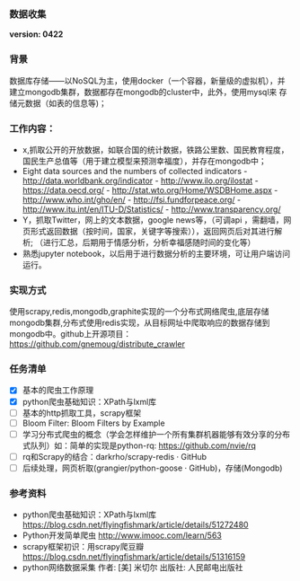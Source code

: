 ### 数据收集
**version: 0422**  
### 背景
   数据库存储——以NoSQL为主，使用docker（一个容器，新量级的虚拟机），并建立mongodb集群，数据都存在mongodb的cluster中，此外，使用mysql来  存储元数据（如表的信息等)；
### 工作内容： 	
  - x,抓取公开的开放数据，如联合国的统计数据，铁路公里数、国民教育程度，国民生产总值等（用于建立模型来预测幸福度），并存在mongodb中；
  - Eight data sources and the numbers of collected indicators
        - http://data.worldbank.org/indicator
        - http://www.ilo.org/ilostat
        - https://data.oecd.org/
        - http://stat.wto.org/Home/WSDBHome.aspx
        - http://www.who.int/gho/en/
        - http://fsi.fundforpeace.org/
        - http://www.itu.int/en/ITU-D/Statistics/
        - http://www.transparency.org/
  - Y，抓取Twitter，网上的文本数据，google news等，（可调api ，需翻墙，网页形式返回数据（按时间，国家，关键字等搜索）），返回网页后对其进行解析;   （进行汇总，后期用于情感分析，分析幸福感随时间的变化等）
  - 熟悉jupyter notebook，以后用于进行数据分析的主要环境，可让用户端访问运行。
### 实现方式
   使用scrapy,redis,mongodb,graphite实现的一个分布式网络爬虫,底层存储mongodb集群,分布式使用redis实现，从目标网址中爬取响应的数据存储到mongodb中。github上开源项目：https://github.com/gnemoug/distribute_crawler    
### 任务清单
  - [x] 基本的爬虫工作原理
  - [x] python爬虫基础知识：XPath与lxml库
  - [ ] 基本的http抓取工具，scrapy框架
  - [ ] Bloom Filter: Bloom Filters by Example
  - [ ] 学习分布式爬虫的概念（学会怎样维护一个所有集群机器能够有效分享的分布式队列）如：简单的实现是python-rq: https://github.com/nvie/rq
  - [ ] rq和Scrapy的结合：darkrho/scrapy-redis · GitHub
  - [ ] 后续处理，网页析取(grangier/python-goose · GitHub)，存储(Mongodb)
### 参考资料  
   - python爬虫基础知识：XPath与lxml库
      https://blog.csdn.net/flyingfishmark/article/details/51272480
   - Python开发简单爬虫
      http://www.imooc.com/learn/563
   - scrapy框架初识：用scrapy爬豆瓣 https://blog.csdn.net/flyingfishmark/article/details/51316159
   - python网络数据采集 作者: [美] 米切尔 出版社: 人民邮电出版社
